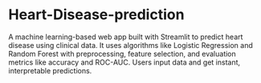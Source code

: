 # Heart-Disease-prediction
A machine learning-based web app built with Streamlit to predict heart disease using clinical data. It uses algorithms like Logistic Regression and Random Forest with preprocessing, feature selection, and evaluation metrics like accuracy and ROC-AUC. Users input data and get instant, interpretable predictions.
